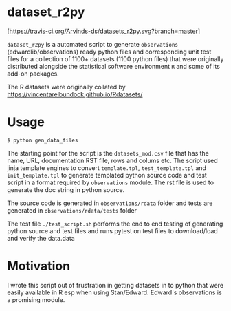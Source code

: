 dataset_r2py 
========
[https://travis-ci.org/Arvinds-ds/datasets_r2py.svg?branch=master]

``dataset_r2py`` is a automated script to generate `observations`  (edwardlib/observations) ready  python files and corresponding unit test files for a collection of 1100+ datasets (1100 python files) that were originally distributed alongside the statistical software environment ``R`` and some of its add-on packages. 

 The R datasets were originally collated by https://vincentarelbundock.github.io/Rdatasets/

Usage
=====

`$ python gen_data_files`

The starting point for the script is the `datasets_mod.csv` file that has the name, URL, documentation RST file, rows and colums etc. The script
used jinja template engines to convert `template.tpl`, `test_template.tpl` and `init_template.tpl` to generate templated python source code and test script in a format required by `observations` module. The rst file is used to generate the doc string in python source.

The source code is generated in `observations/rdata` folder and tests are generated in `observations/rdata/tests` folder

The test file `./test_script.sh` performs the end to end testing of generating python source and test files and runs pytest on test files to download/load and verify the data.data 

Motivation
=======

I wrote this script out of frustration in getting datasets in to python that were easily available in R esp when using Stan/Edward. Edward's observations is a promising module.


